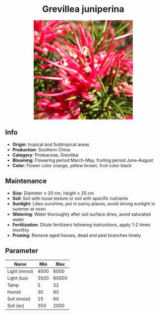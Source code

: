 <h1 align='center'>Grevillea juniperina</h1>
<p align="center">
    <img 
        align='center'
        width='320'
        src="../images/grevillea juniperina.png" 
        alt='Grevillea juniperina' />
</p>

## Info

 - **Origin**: tropical and Subtropical areas
 - **Production**: Southern China
 - **Category**: Proteaceae, Grevillea
 - **Blooming**: Flowering period March-May, fruiting period June-August
 - **Color**: Flower color orange, yellow brown, fruit color black

## Maintenance

 - **Size**: Diameter ≥ 20 cm, height ≥ 25 cm
 - **Soil**: Soil with loose texture or soil with specific nutrients
 - **Sunlight**: Likes sunshine, put in sunny places, avoid strong sunlight in summer at noon
 - **Watering**: Water thoroughly after soil surface dries, avoid saturated water
 - **Fertilization**: Dilute fertilizers following instructions, apply 1-2 times monthly
 - **Pruning**: Remove aged tissues, dead and pest branches timely

## Parameter

| Name         | Min  | Max   |
|--------------|------|-------|
| Light (mmol) | 4000 | 6000  |
| Light (lux)  | 3500 | 60000 |
| Temp         | 5    | 32    |
| Humid        | 30   | 80    |
| Soil (moist) | 15   | 60    |
| Soil (ec)    | 350  | 2000  |